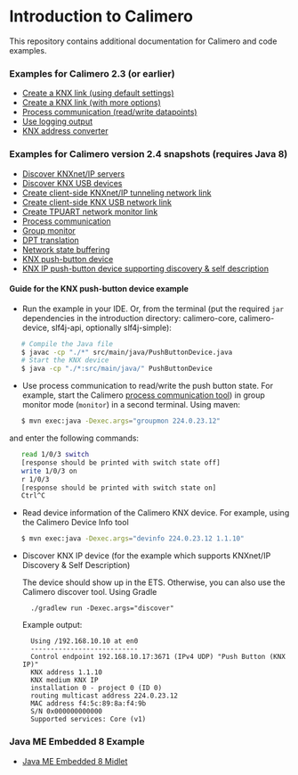 Introduction to Calimero
========================

This repository contains additional documentation for Calimero and code examples.

### Examples for Calimero 2.3 (or earlier)

* [Create a KNX link (using default settings)](examples/CreateKnxLink.java)
* [Create a KNX link (with more options)](examples/CreateKnxLink2.java)
* [Process communication (read/write datapoints)](examples/ProcessCommunication.java)
* [Use logging output](examples/Logging.java)
* [KNX address converter](examples/KnxAddressConverter.java)

### Examples for Calimero version 2.4 snapshots (requires Java 8)

* [Discover KNXnet/IP servers](src/main/java/DiscoverKnxServers.java)
* [Discover KNX USB devices](src/main/java/DiscoverUsbDevices.java)
* [Create client-side KNXnet/IP tunneling network link](src/main/java/CreateTunnelingLink.java)
* [Create client-side KNX USB network link](src/main/java/CreateUsbLink.java)
* [Create TPUART network monitor link](src/main/java/CreateTpuartMonitor.java)
* [Process communication](src/main/java/ProcessCommunication.java)
* [Group monitor](src/main/java/GroupMonitor.java)
* [DPT translation](src/main/java/DptTranslation.java)
* [Network state buffering](src/main/java/NetworkStateBuffering.java)
* [KNX push-button device](src/main/java/PushButtonDevice.java)
* [KNX IP push-button device supporting discovery & self description](src/main/java/PushButtonDeviceWithDiscovery.java)

#### Guide for the KNX push-button device example

- Run the example in your IDE. Or, from the terminal (put the required `jar` dependencies in the introduction directory: calimero-core, calimero-device, slf4j-api, optionally slf4j-simple):

 ~~~ sh
	# Compile the Java file
	$ javac -cp "./*" src/main/java/PushButtonDevice.java
	# Start the KNX device
	$ java -cp "./*:src/main/java/" PushButtonDevice
 ~~~

- Use process communication to read/write the push button state. For example, start the Calimero [process communication tool](https://github.com/calimero-project/calimero-tools/blob/master/src/tuwien/auto/calimero/tools/ProcComm.java)) in group monitor mode (`monitor`) in a second terminal. Using maven:

 ~~~ sh
	$ mvn exec:java -Dexec.args="groupmon 224.0.23.12"
 ~~~
 and enter the following commands:
 
 ~~~ sh	
	read 1/0/3 switch
	[response should be printed with switch state off]
	write 1/0/3 on
	r 1/0/3
	[response should be printed with switch state on]
	Ctrl^C
 ~~~

- Read device information of the Calimero KNX device. For example, using the Calimero Device Info tool
 
 ~~~ sh 
	$ mvn exec:java -Dexec.args="devinfo 224.0.23.12 1.1.10"
 ~~~

- Discover KNX IP device (for the example which supports KNXnet/IP Discovery & Self Description)

  The device should show up in the ETS. Otherwise, you can also use the Calimero discover tool. Using Gradle

		./gradlew run -Dexec.args="discover"

  Example output:

		Using /192.168.10.10 at en0
		---------------------------
		Control endpoint 192.168.10.17:3671 (IPv4 UDP) "Push Button (KNX IP)"
		KNX address 1.1.10
		KNX medium KNX IP
		installation 0 - project 0 (ID 0)
		routing multicast address 224.0.23.12
		MAC address f4:5c:89:8a:f4:9b
		S/N 0x000000000000
		Supported services: Core (v1)


### Java ME Embedded 8 Example

* [Java ME Embedded 8 Midlet](examples/midlet/)
